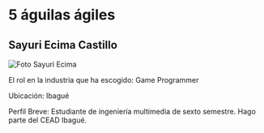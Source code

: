 <h1>5 águilas ágiles</h1>

<h2>Sayuri Ecima Castillo</h2>

<img src="images/fotoSayuri.png" alt="Foto Sayuri Ecima">
 
 <p>El rol en la industria que ha escogido: Game Programmer</p>

 <p>Ubicación: Ibagué </p>

 <p>Perfil Breve: Estudiante de ingeniería multimedia de sexto semestre. Hago parte del CEAD Ibagué. </p>
